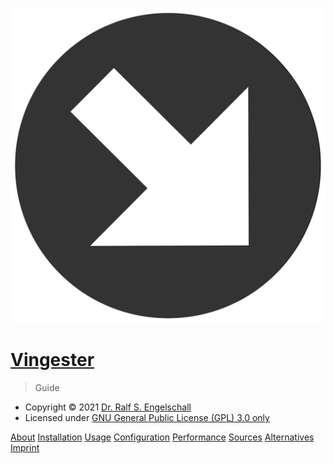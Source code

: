 
![icon](_media/icon.png)

# [Vingester](https://vingester.app)

> Guide

- Copyright &copy; 2021 [Dr. Ralf S. Engelschall](mailto:rse@engelschall.com)
- Licensed under [GNU General Public License (GPL) 3.0 only](https://spdx.org/licenses/GPL-3.0-only)

[About](/about)
[Installation](/install)
[Usage](/usage)
[Configuration](/configuration)
[Performance](/performance)
[Sources](/sources)
[Alternatives](/alternatives)
[Imprint](/imprint)

